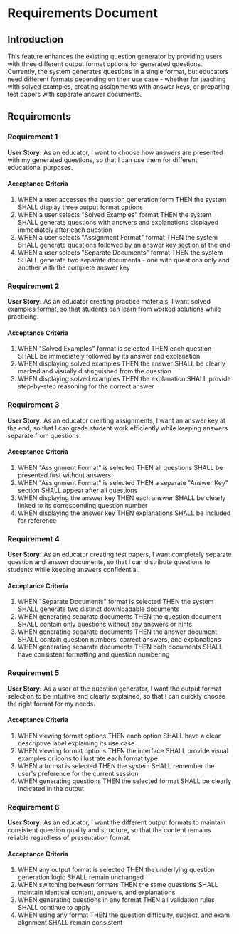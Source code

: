 # Requirements Document

## Introduction

This feature enhances the existing question generator by providing users with three different output format options for generated questions. Currently, the system generates questions in a single format, but educators need different formats depending on their use case - whether for teaching with solved examples, creating assignments with answer keys, or preparing test papers with separate answer documents.

## Requirements

### Requirement 1

**User Story:** As an educator, I want to choose how answers are presented with my generated questions, so that I can use them for different educational purposes.

#### Acceptance Criteria

1. WHEN a user accesses the question generation form THEN the system SHALL display three output format options
2. WHEN a user selects "Solved Examples" format THEN the system SHALL generate questions with answers and explanations displayed immediately after each question
3. WHEN a user selects "Assignment Format" format THEN the system SHALL generate questions followed by an answer key section at the end
4. WHEN a user selects "Separate Documents" format THEN the system SHALL generate two separate documents - one with questions only and another with the complete answer key

### Requirement 2

**User Story:** As an educator creating practice materials, I want solved examples format, so that students can learn from worked solutions while practicing.

#### Acceptance Criteria

1. WHEN "Solved Examples" format is selected THEN each question SHALL be immediately followed by its answer and explanation
2. WHEN displaying solved examples THEN the answer SHALL be clearly marked and visually distinguished from the question
3. WHEN displaying solved examples THEN the explanation SHALL provide step-by-step reasoning for the correct answer

### Requirement 3

**User Story:** As an educator creating assignments, I want an answer key at the end, so that I can grade student work efficiently while keeping answers separate from questions.

#### Acceptance Criteria

1. WHEN "Assignment Format" is selected THEN all questions SHALL be presented first without answers
2. WHEN "Assignment Format" is selected THEN a separate "Answer Key" section SHALL appear after all questions
3. WHEN displaying the answer key THEN each answer SHALL be clearly linked to its corresponding question number
4. WHEN displaying the answer key THEN explanations SHALL be included for reference

### Requirement 4

**User Story:** As an educator creating test papers, I want completely separate question and answer documents, so that I can distribute questions to students while keeping answers confidential.

#### Acceptance Criteria

1. WHEN "Separate Documents" format is selected THEN the system SHALL generate two distinct downloadable documents
2. WHEN generating separate documents THEN the question document SHALL contain only questions without any answers or hints
3. WHEN generating separate documents THEN the answer document SHALL contain question numbers, correct answers, and explanations
4. WHEN generating separate documents THEN both documents SHALL have consistent formatting and question numbering

### Requirement 5

**User Story:** As a user of the question generator, I want the output format selection to be intuitive and clearly explained, so that I can quickly choose the right format for my needs.

#### Acceptance Criteria

1. WHEN viewing format options THEN each option SHALL have a clear descriptive label explaining its use case
2. WHEN viewing format options THEN the interface SHALL provide visual examples or icons to illustrate each format type
3. WHEN a format is selected THEN the system SHALL remember the user's preference for the current session
4. WHEN generating questions THEN the selected format SHALL be clearly indicated in the output

### Requirement 6

**User Story:** As an educator, I want the different output formats to maintain consistent question quality and structure, so that the content remains reliable regardless of presentation format.

#### Acceptance Criteria

1. WHEN any output format is selected THEN the underlying question generation logic SHALL remain unchanged
2. WHEN switching between formats THEN the same questions SHALL maintain identical content, answers, and explanations
3. WHEN generating questions in any format THEN all validation rules SHALL continue to apply
4. WHEN using any format THEN the question difficulty, subject, and exam alignment SHALL remain consistent